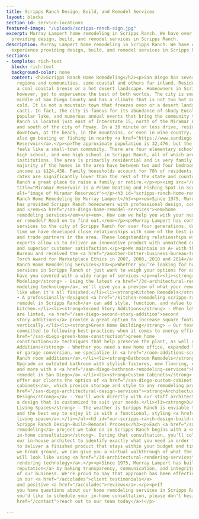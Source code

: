 ```yaml
---
title: Scripps Ranch Design, Build, and Remodel Services
layout: blocks
section_id: service-locations
featured-image: "/uploads/scripps-ranch-sign.jpg"
excerpt: Murray Lampert home remodeling in Scripps Ranch. We have over 40 years experience
  providing design, build, and remodel services in Scripps Ranch.
description: Murray Lampert home remodeling in Scripps Ranch. We have over 40 years
  experience providing design, build, and remodel services in Scripps Ranch.
sections:
- template: rich-text
  block: rich-text
  background-color: none
  content: <h2>Scripps Ranch Home Remodeling</h2><p>San Diego has several different
    regions and communities, some coastal and others far inland. Residents can choose
    a cool coastal breeze or a hot desert landscape. Homeowners in Scripps Ranch,
    however, get to experience the best of both worlds. The city is smack dab in the
    middle of San Diego County and has a climate that is not too hot and never too
    cold. It is not a mountain town that freezes over or a desert landscape full of
    cacti. In fact, the city is famous for its abundance of shady Eucalyptus trees,
    popular lake, and numerous annual events that bring the community together.</p><p>Scripps
    Ranch is located just east of Interstate 15, north of the Miramar Air Force Base,
    and south of the city of Poway. In a 30 minute or less drive, residents can be
    downtown, at the beach, in the mountains, or even in wine country. Residents can
    also go boating or fishing in nearby <a href="https://www.sandiego.gov/water/recreation/reservoirs/miramar">Miramar
    Reservoir</a>.</p><p>The approximate population is 32,476, but the city still
    feels like a small-town community. There are four elementary schools, one junior
    high school, and one high school in Scripps Ranch, all of which are high performing
    institutions. The area is primarily residential and is very family friendly. The
    majority of the homes in the area have between two and four bedrooms and the median
    income is $124,438. Family households account for 78% of residents, and crime
    rates are significantly lower than the rest of the state and country, making Scripps
    Ranch a great place to raise a family or retire.</p><p><img src="/uploads/miramar-reservoir.jpg"
    title="Miramar Reservoir is a Prime Boating and Fishing Spot in Scripps Ranch"
    alt="image of Miramar Reservoir"></p><h3 id="scripps-ranch-home-remodeling-by-murray-lampert">Scripps
    Ranch Home Remodeling by Murray Lampert</h3><p><em>Since 1975, Murray Lampert
    has provided Scripps Ranch homeowners with professional design, construction,
    and </em><a href="/san-diego-home-remodel-services"><em>home
    remodeling services</em></a><em>. How can we help you with your next expansion
    or remodel? Read on to find out.</em></p><p>Murray Lampert has contributed its
    services to the city of Scripps Ranch for over four generations, during which
    time we have developed close relationships with some of the best inspectors, distributors,
    and trade partners in the area. These longstanding relationships with business
    experts allow us to deliver an innovative product with unmatched craftsmanship
    and superior customer satisfaction.</p><p>We maintain an A+ with the Better Business
    Bureau and received the <a href="/another-better-business-bureau-torch-award">BBB
    Torch Award for Marketplace Ethics in 2007, 2008, 2010 and 2014</a>.</p><h3 id="scripps-ranch-home-remodeling-services">Scripps
    Ranch Home Remodeling Services</h3><p>Whether you’re looking for home remodeling
    services in Scripps Ranch or just want to weigh your options for expansion, we
    have you covered with a wide range of services.</p><ul><li><strong>3D Project
    Modeling</strong> - Using the latest <a href="/3d-architectural-rendering-services">3D
    modeling technology</a>, we’ll give you a preview of what your remodel will look
    like when it’s all finished.</li><li><strong>Kitchen Remodels</strong>
    - A professionally-designed <a href="/kitchen-remodeling-scripps-ranch">kitchen
    remodel in Scripps Ranch</a> can add style, function, and value to an outdated
    kitchen.</li><li><strong>Second Story Additions</strong> - When lot sizes
    are limted, <a href="/san-diego-second-story-addition">second
    story additions</a> provide a great option to increase square footage by building
    vertically.</li><li><strong>Green Home Building</strong> – Our team is
    committed to following best practices when it comes to energy efficiency and <a
    href="/san-diego-green-home-construction">green home
    construction</a> techniques that help preserve the plant, as well as your budget.</li><li><strong>Room
    Additions</strong> - Whether you need a new home office, expanded living room,
    or garage conversion, we specialize in <a href="/room-additions-scripps-ranch">Scripps
    Ranch room additions</a>.</li><li><strong>Bathroom Remodels</strong> –
    Upgrade an outdated bathroom with stylish fixtures, new flooring, efficient plumbing,
    and more with a <a href="/san-diego-bathroom-remodeling-services">bathroom
    remodel in San Diego</a>.</li><li><strong>Custom Cabinets</strong> – We
    offer our clients the option of <a href="/san-diego-custom-cabinet-construction-services">custom
    cabinets</a>, which provide storage and style to any remodeling project.</li><li><a
    href="/san-diego-architectural-design-services"><strong>Architectural
    Design</strong></a> - You'll work directly with our staff architect to create
    a design that is customized to suit your needs.</li><li><strong>Outdoor
    Living Spaces</strong> – The weather is Scripps Ranch is enviable to say the least,
    and the best way to enjoy it is with a functional, styling <a href="/san-diego-outdoor-living-space-design/">outdoor
    living space</a>.</li></ul><h3 id="our-scripps-ranch-design-build-remodel-process">Our
    Scripps Ranch Design-Build-Remodel Process</h3><p>Each <a href="/san-diego-home-remodel-services">home
    remodeling</a> project we take on in Scripps Ranch begins with a <strong>free
    in-home consultation</strong>. During that consultation, you'll collaborate with
    our in-house architect to identify exactly what you need in order for our team
    to deliver a finished product that stays within your budget and timeline. Before
    we break ground, we can give you a virtual walkthrough of what the remodeled space
    will look like using <a href="/3d-architectural-rendering-services">3D
    rendering technology</a>.</p><p>Since 1975, Murray Lampert has built a <a href="https://www.youtube.com/watch?v=oRPb3--nimI">rock-solid
    reputation</a> by making transparency, communication, and integrity the foundation
    of our business. We're proud to say that approach has been effective, and is reflected
    in our <a href="/accolades">client testimonials</a>
    and positive <a href="/accolades">reviews</a>.</p><p>If
    you have questions about our home remodeling services in Scripps Ranch, or if
    you'd like to schedule your in-home consultation, please don't hesitate to <a
    href="/contact">reach out to our team today</a>!</p>

---
```

